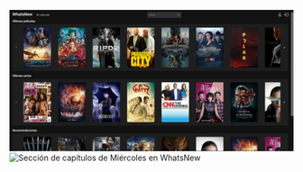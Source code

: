 ![Inicio de WhatsNew](https://github.com/claudiasilvestre/WhatsNew/blob/04eada70c8a300d74c858ffb80541b18475f59e6/public/img/Inicio.PNG)
![Sección de capítulos de Miércoles en WhatsNew](https://github.com/claudiasilvestre/WhatsNew/blob/04eada70c8a300d74c858ffb80541b18475f59e6/public/img/Cap%C3%ADtulos.PNG)
